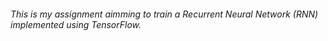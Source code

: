 ###### This is my assignment aimming to train a Recurrent Neural Network (RNN) implemented using TensorFlow.
